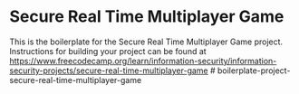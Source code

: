 # Secure Real Time Multiplayer Game

This is the boilerplate for the Secure Real Time Multiplayer Game project. Instructions for building your project can be found at https://www.freecodecamp.org/learn/information-security/information-security-projects/secure-real-time-multiplayer-game
#   b o i l e r p l a t e - p r o j e c t - s e c u r e - r e a l - t i m e - m u l t i p l a y e r - g a m e  
 